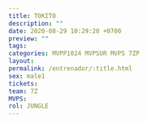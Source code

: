 ```yaml
---
title: TOKITO
description: ""
date: 2020-08-29 10:29:20 +0700
preview: ""
tags: 
categories: MVPP1024 MVPSUR MVPS 7ZP
layout: 
permalink: /entrenador/:title.html
sex: male1
tickets: 
team: 7Z
MVPS: 
rol: JUNGLE
---
```


